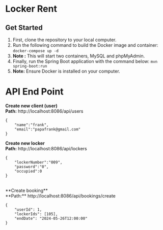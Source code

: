 # Locker Rent
## Get Started

1. First, clone the repository to your local computer.
2. Run the following command to build the Docker image and container:  `docker-compose up -d`
3. **Note :** This will start two containers, MySQL and phpMyAdmin.
4. Finally, run the Spring Boot application with the command below: `mvn spring-boot:run`
5. **Note:** Ensure Docker is installed on your computer.

# API End Point

**Create new client (user)**
<br>
**Path:** http://localhost:8086/api/users
<br>
```
{
	"name":"frank",
	"email":"papafrank@gmail.com"
}
 ```
**Create new locker**
<br>
**Path:** http://localhost:8086/api/lockers
<br>
```
{
	"lockerNumber":"009",
	"password":"0",
	"occupied":0
}
```
<br>
**Create booking**
<br>
**Path:** http://localhost:8086/api/bookings/create
<br>

```
{
	"userId": 1,
	"lockerIds": [105],
	"endDate": "2024-05-26T12:00:00"
}
```

